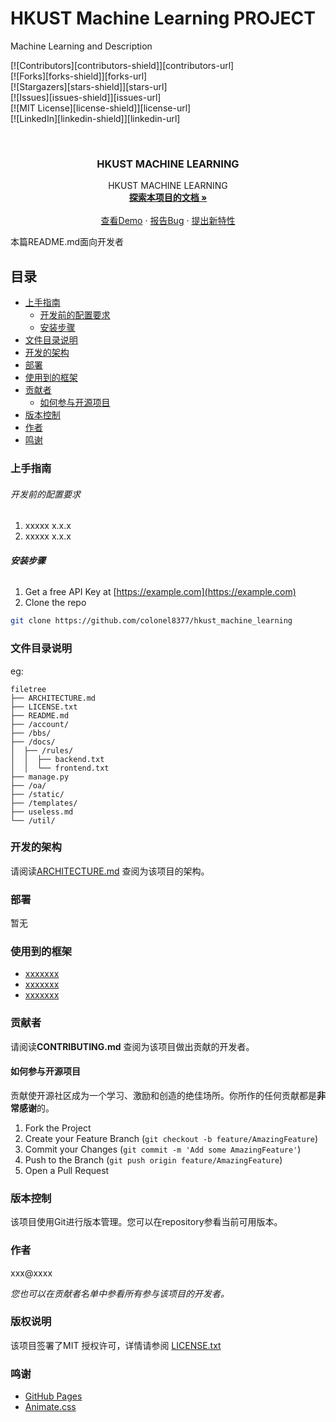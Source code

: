 # HKUST Machine Learning PROJECT

Machine Learning and Description

<!-- PROJECT SHIELDS -->

[![Contributors][contributors-shield]][contributors-url]
<br />
[![Forks][forks-shield]][forks-url]
<br />
[![Stargazers][stars-shield]][stars-url]
<br />
[![Issues][issues-shield]][issues-url]
<br />
[![MIT License][license-shield]][license-url]
<br />
[![LinkedIn][linkedin-shield]][linkedin-url]
<br />

<!-- PROJECT LOGO -->
<br />

<p align="center">

  <h3 align="center">HKUST MACHINE LEARNING</h3>
  <p align="center">
    HKUST MACHINE LEARNING
    <br />
    <a href="https://github.com/colonel8377/hkust_machine_learning"><strong>探索本项目的文档 »</strong></a>
    <br />
    <br />
    <a href="https://github.com/colonel8377/hkust_machine_learning">查看Demo</a>
    ·
    <a href="https://github.com/colonel8377/hkust_machine_learning">报告Bug</a>
    ·
    <a href="https://github.com/colonel8377/hkust_machine_learning">提出新特性</a>
  </p>

</p>


 本篇README.md面向开发者
 
## 目录

- [上手指南](#上手指南)
  - [开发前的配置要求](#开发前的配置要求)
  - [安装步骤](#安装步骤)
- [文件目录说明](#文件目录说明)
- [开发的架构](#开发的架构)
- [部署](#部署)
- [使用到的框架](#使用到的框架)
- [贡献者](#贡献者)
  - [如何参与开源项目](#如何参与开源项目)
- [版本控制](#版本控制)
- [作者](#作者)
- [鸣谢](#鸣谢)

### 上手指南



###### 开发前的配置要求

1. xxxxx x.x.x
2. xxxxx x.x.x

###### **安装步骤**

1. Get a free API Key at [https://example.com](https://example.com)
2. Clone the repo

```sh
git clone https://github.com/colonel8377/hkust_machine_learning
```

### 文件目录说明
eg:

```
filetree 
├── ARCHITECTURE.md
├── LICENSE.txt
├── README.md
├── /account/
├── /bbs/
├── /docs/
│  ├── /rules/
│  │  ├── backend.txt
│  │  └── frontend.txt
├── manage.py
├── /oa/
├── /static/
├── /templates/
├── useless.md
└── /util/

```





### 开发的架构 

请阅读[ARCHITECTURE.md](https://github.com/colonel8377/hkust_machine_learning/blob/master/ARCHITECTURE.md) 查阅为该项目的架构。

### 部署

暂无

### 使用到的框架

- [xxxxxxx](https://getbootstrap.com)
- [xxxxxxx](https://jquery.com)
- [xxxxxxx](https://laravel.com)

### 贡献者

请阅读**CONTRIBUTING.md** 查阅为该项目做出贡献的开发者。

#### 如何参与开源项目

贡献使开源社区成为一个学习、激励和创造的绝佳场所。你所作的任何贡献都是**非常感谢**的。


1. Fork the Project
2. Create your Feature Branch (`git checkout -b feature/AmazingFeature`)
3. Commit your Changes (`git commit -m 'Add some AmazingFeature'`)
4. Push to the Branch (`git push origin feature/AmazingFeature`)
5. Open a Pull Request



### 版本控制

该项目使用Git进行版本管理。您可以在repository参看当前可用版本。

### 作者

xxx@xxxx

 *您也可以在贡献者名单中参看所有参与该项目的开发者。*

### 版权说明

该项目签署了MIT 授权许可，详情请参阅 [LICENSE.txt](https://github.com/colonel8377/hkust_machine_learning/blob/master/LICENSE.txt)

### 鸣谢

- [GitHub Pages](https://pages.github.com)
- [Animate.css](https://daneden.github.io/animate.css)

<!-- links -->
[your-project-path]:colonel8377/hkust_machine_learning


